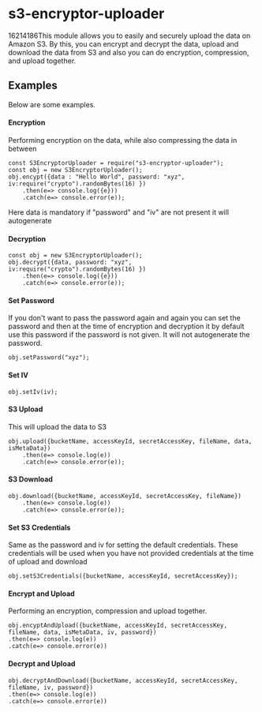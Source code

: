# s3-encryptor-uploader

16214186This module allows you to easily and securely upload the data on Amazon S3. By this, you can encrypt and decrypt the data, upload and download the data from S3 and also you can do encryption,  compression, and upload together.

## Examples

Below are some examples.

#### Encryption

Performing encryption on the data, while also compressing the data in between

```
const S3EncryptorUploader = require("s3-encryptor-uploader");
const obj = new S3EncryptorUploader();
obj.encypt({data : "Hello World", password: "xyz", iv:require("crypto").randomBytes(16) })
	.then(e=> console.log({e}))
	.catch(e=> console.error(e));
```

Here data is mandatory if "password" and "iv" are not present it will autogenerate

#### Decryption

```
const obj = new S3EncryptorUploader();
obj.decrypt({data, password: "xyz", iv:require("crypto").randomBytes(16) })
	.then(e=> console.log({e}))
	.catch(e=> console.error(e));
```

#### Set Password

If you don't want to pass the password again and again you can set the password and then at the time of encryption and decryption it by default use this password if the password is not given. It will not autogenerate the password.

```
obj.setPassword("xyz");
```

#### Set IV

```
obj.setIv(iv);
```

#### S3 Upload

This will upload the data to S3

```
obj.upload({bucketName, accessKeyId, secretAccessKey, fileName, data, isMetaData})
	.then(e=> console.log(e))
	.catch(e=> console.error(e));
```

#### S3 Download

```
obj.download({bucketName, accessKeyId, secretAccessKey, fileName})
	.then(e=> console.log(e))
	.catch(e=> console.error(e));
```

#### Set S3 Credentials

Same as the password and iv for setting the default credentials. These credentials will be used when you have not provided credentials at the time of upload and download

```
obj.setS3Credentials({bucketName, accessKeyId, secretAccessKey});
```

#### Encrypt and Upload

Performing an encryption, compression and upload together.

```
obj.encyptAndUpload({bucketName, accessKeyId, secretAccessKey, fileName, data, isMetaData, iv, password})
.then(e=> console.log(e))
.catch(e=> console.error(e))
```

#### Decrypt and Upload

```
obj.decryptAndDownload({bucketName, accessKeyId, secretAccessKey, fileName, iv, password})
.then(e=> console.log(e))
.catch(e=> console.error(e))
```
